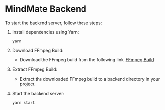 # MindMate Backend

To start the backend server, follow these steps:

1. Install dependencies using Yarn:
    ```
    yarn
    ```

2. Download FFmpeg Build:
   - Download the FFmpeg build from the following link: [FFmpeg Build](https://drive.google.com/file/d/1c0sOb1EA_u7USQck8fTaQiCRJpEWEjLp/view?usp=sharing)
   
3. Extract FFmpeg Build:
   - Extract the downloaded FFmpeg build to a backend directory in your project.

5. Start the backend server:
    ```
    yarn start
    ```
